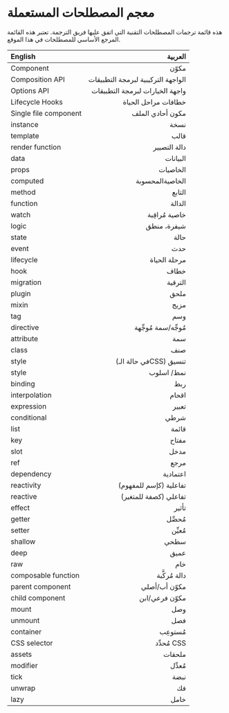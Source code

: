 # معجم المصطلحات المستعملة

هذه قائمة ترجمات المصطلحات التقنية التي اتفق عليها فريق الترجمة. تعتبر هذه القائمة المرجع الأساسي للمصطلحات في هذا الموقع.

| English               |                            العربية |
| :-------------------- | ---------------------------------: |
| Component             |                              مكوّن |
| Composition API       | الواجهة التركيبية لبرمجة التطبيقات |
| Options API           |    واجهة الخيارات لبرمجة التطبيقات |
| Lifecycle Hooks       |                خطافات مراحل الحياة |
| Single file component |                   مكون أحادي الملف |
| instance              |                               نسخة |
| template              |                               قالب |
| render function       |                       دالة التصيير |
| data                  |                           البيانات |
| props                 |                           الخاصيات |
| computed              |                    الخاصيةالمحسوبة |
| method                |                             التابع |
| function              |                             الدالة |
| watch                 |                     خاصية مُراقِبة |
| logic                 |                        شيفرة، منطق |
| state                 |                               حالة |
| event                 |                                حدث |
| lifecycle             |                       مرحلة الحياة |
| hook                  |                               خطاف |
| migration             |                            الترقية |
| plugin                |                               ملحق |
| mixin                 |                               مزيج |
| tag                   |                                وسم |
| directive             |               مُوجِّه/سمة مُوجِّهة |
| attribute             |                                سمة |
| class                 |                                صنف |
| style                 |             (في حالة الـCSS) تنسيق |
| style                 |                         نمط/ اسلوب |
| binding               |                                ربط |
| interpolation         |                              اقحام |
| expression            |                              تعبير |
| conditional           |                               شرطي |
| list                  |                              قائمة |
| key                   |                              مفتاح |
| slot                  |                               مدخل |
| ref                   |                               مرجع |
| dependency            |                           اعتمادية |
| reactivity            |             (كإسم للمفهوم) تفاعلية |
| reactive              |              (كصفة للمتغير) تفاعلي |
| effect                |                              تأثير |
| getter                |                            مُحصِّل |
| setter                |                            مُعيِّن |
| shallow               |                               سطحي |
| deep                  |                               عميق |
| raw                   |                                خام |
| composable function   |                      دالة مُركَّبة |
| parent component      |                      مكوّن أب/أصلي |
| child component       |                     مكوّن فرعي/ابن |
| mount                 |                                وصل |
| unmount               |                                فصل |
| container             |                           مُستوعِب |
| CSS selector          |                        مُحدِّد CSS |
| assets                |                             ملحقات |
| modifier              |                            مُعدِّل |
| tick                  |                               نبضة |
| unwrap                |                                 فك |
| lazy                 |                               خامل |
